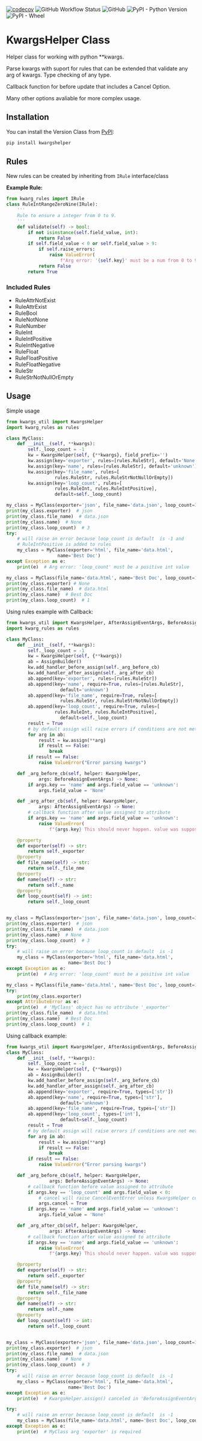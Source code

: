 [![codecov](https://codecov.io/gh/Amourspirit/python-kwargshelper/branch/master/graph/badge.svg)](https://codecov.io/gh/Amourspirit/python-kwargshelper) ![GitHub Workflow Status](https://img.shields.io/github/workflow/status/Amourspirit/python-kwargshelper/CodeCov) ![GitHub](https://img.shields.io/github/license/Amourspirit/python-kwargshelper) ![PyPI - Python Version](https://img.shields.io/pypi/pyversions/kwargshelper) ![PyPI - Wheel](https://img.shields.io/pypi/wheel/kwargshelper)

# KwargsHelper Class

Helper class for working with python **kwargs.

Parse kwargs with suport for rules that can be extended that validate any arg of kwargs.
Type checking of any type.

Callback function for before update that includes a Cancel Option.

Many other options avaliable for more complex usage.

## Installation

You can install the Version Class from [PyPI](https://pypi.org/project/kwargshelper/):

```python
pip install kwargshelper
```

## Rules

New rules can be created by inheriting from `IRule` interface/class

**Example Rule:**

```python
from kwarg_rules import IRule
class RuleIntRangeZeroNine(IRule):
    '''
    Rule to ensure a integer from 0 to 9.
    '''
    def validate(self) -> bool:
        if not isinstance(self.field_value, int):
            return False
        if self.field_value < 0 or self.field_value > 9:
            if self.raise_errors:
                raise ValueError(
                    f"Arg error: '{self.key}' must be a num from 0 to 9")
            return False
        return True
```

### Included Rules

* RuleAttrNotExist
* RuleAttrExist
* RuleBool
* RuleNotNone
* RuleNumber
* RuleInt
* RuleIntPositive
* RuleIntNegative
* RuleFloat
* RuleFloatPositive
* RuleFloatNegative
* RuleStr
* RuleStrNotNullOrEmpty

## Usage

Simple usage

```python
from kwargs_util import KwargsHelper
import kwarg_rules as rules

class MyClass:
    def __init__(self, **kwargs):
        self._loop_count = -1
        kw = KwargsHelper(self, {**kwargs}, field_prefix='')
        kw.assign(key='exporter', rules=[rules.RuleStr], default='None')
        kw.assign(key='name', rules=[rules.RuleStr], default='unknown')
        kw.assign(key='file_name', rules=[
                  rules.RuleStr, rules.RuleStrNotNullOrEmpty])
        kw.assign(key='loop_count', rules=[
                  rules.RuleInt, rules.RuleIntPositive],
                  default=self._loop_count)

my_class = MyClass(exporter='json', file_name='data.json', loop_count=3)
print(my_class.exporter)  # json
print(my_class.file_name)  # data.json
print(my_class.name)  # None
print(my_class.loop_count)  # 3
try:
    # will raise an error because loop_count is default  is -1 and
    # RuleIntPositive is added to rules
    my_class = MyClass(exporter='html', file_name='data.html',
                   name='Best Doc')
except Exception as e:
    print(e)  # Arg error: 'loop_count' must be a positive int value

my_class = MyClass(file_name='data.html', name='Best Doc', loop_count=1)
print(my_class.exporter) # None
print(my_class.file_name)  # data.html
print(my_class.name)  # Best Doc
print(my_class.loop_count)  # 1
```

Using rules example with Callback:

```python
from kwargs_util import KwargsHelper, AfterAssignEventArgs, BeforeAssignEventArgs, AssignBuilder
import kwarg_rules as rules

class MyClass:
    def __init__(self, **kwargs):
        self._loop_count = -1
        kw = KwargsHelper(self, {**kwargs})
        ab = AssignBuilder()
        kw.add_handler_before_assign(self._arg_before_cb)
        kw.add_handler_after_assign(self._arg_after_cb)
        ab.append(key='exporter', rules=[rules.RuleStr])
        ab.append(key='name', require=True, rules=[rules.RuleStr], 
                    default='unknown')
        ab.append(key='file_name', require=True, rules=[
                    rules.RuleStr, rules.RuleStrNotNullOrEmpty])
        ab.append(key='loop_count', require=True, rules=[
                  rules.RuleInt, rules.RuleIntPositive], 
                    default=self._loop_count)
        result = True
        # by default assign will raise errors if conditions are not met.
        for arg in ab:
            result = kw.assign(**arg)
            if result == False:
                break
        if result == False:
            raise ValueError("Error parsing kwargs")

    def _arg_before_cb(self, helper: KwargsHelper,
            args: BeforeAssignEventArgs) -> None:
        if args.key == 'name' and args.field_value == 'unknown':
            args.field_value = 'None'

    def _arg_after_cb(self, helper: KwargsHelper,
            args: AfterAssignEventArgs) -> None:
        # callback function after value assigned to attribute
        if args.key == 'name' and args.field_value == 'unknown':
            raise ValueError(
                f"{args.key} This should never happen. value was suppose to be reassigned")

    @property
    def exporter(self) -> str:
        return self._exporter
    @property
    def file_name(self) -> str:
        return self._file_nme
    @property
    def name(self) -> str:
        return self._name
    @property
    def loop_count(self) -> int:
        return self._loop_count


my_class = MyClass(exporter='json', file_name='data.json', loop_count=3)
print(my_class.exporter)  # json
print(my_class.file_name)  # data.json
print(my_class.name)  # None
print(my_class.loop_count)  # 3
try:
    # will raise an error because loop_count is default  is -1
    my_class = MyClass(exporter='html', file_name='data.html',
                       name='Best Doc')
except Exception as e:
    print(e)  # Arg error: 'loop_count' must be a positive int value

my_class = MyClass(file_name='data.html', name='Best Doc', loop_count=1)
try:
    print(my_class.exporter)
except AttributeError as e:
    print(e)  # 'MyClass' object has no attribute '_exporter'
print(my_class.file_name)  # data.html
print(my_class.name)  # Best Doc
print(my_class.loop_count)  # 1
```

Using callback example:

```python
from kwargs_util import KwargsHelper, AfterAssignEventArgs, BeforeAssignEventArgs, AssignBuilder
class MyClass:
    def __init__(self, **kwargs):
        self._loop_count = -1
        kw = KwargsHelper(self, {**kwargs})
        ab = AssignBuilder()
        kw.add_handler_before_assign(self._arg_before_cb)
        kw.add_handler_after_assign(self._arg_after_cb)
        ab.append(key='exporter', require=True, types=['str'])
        ab.append(key='name', require=True, types=['str'],
                    default='unknown')
        ab.append(key='file_name', require=True, types=['str'])
        ab.append(key='loop_count', types=['int'],
                    default=self._loop_count)
        result = True
        # by default assign will raise errors if conditions are not met.
        for arg in ab:
            result = kw.assign(**arg)
            if result == False:
                break
        if result == False:
            raise ValueError("Error parsing kwargs")

    def _arg_before_cb(self, helper: KwargsHelper,
                args: BeforeAssignEventArgs) -> None:
        # callback function before value assigned to attribute
        if args.key == 'loop_count' and args.field_value < 0:
            # cancel will raise CancelEventError unless KwargsHelper constructor has cancel_error=False
            args.cancel = True
        if args.key == 'name' and args.field_value == 'unknown':
            args.field_value = 'None'

    def _arg_after_cb(self, helper: KwargsHelper,
                args: AfterAssignEventArgs) -> None:
        # callback function after value assigned to attribute
        if args.key == 'name' and args.field_value == 'unknown':
            raise ValueError(
                f"{args.key} This should never happen. value was suppose to be reassigned")

    @property
    def exporter(self) -> str:
        return self._exporter
    @property
    def file_name(self) -> str:
        return self._file_name
    @property
    def name(self) -> str:
        return self._name
    @property
    def loop_count(self) -> int:
        return self._loop_count


my_class = MyClass(exporter='json', file_name='data.json', loop_count=3)
print(my_class.exporter)  # json
print(my_class.file_name)  # data.json
print(my_class.name)  # None
print(my_class.loop_count)  # 3
try:
    # will raise an error because loop_count is default  is -1
    my_class = MyClass(exporter='html', file_name='data.html',
                       name='Best Doc')
except Exception as e:
    print(e)  # KwargsHelper.assign() canceled in 'BeforeAssignEventArgs'

try:
    # will raise an error because loop_count is default  is -1
    my_class = MyClass(file_name='data.html', name='Best Doc', loop_count=1)
except Exception as e:
    print(e)  # MyClass arg 'exporter' is required
```